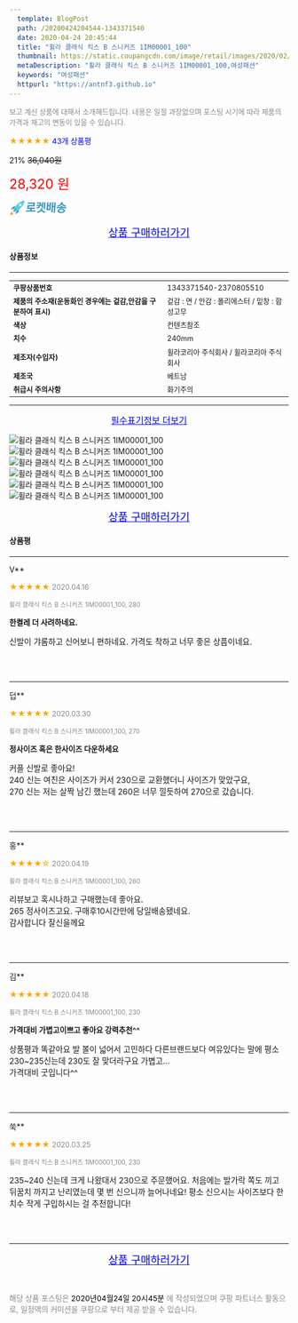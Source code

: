 ```yaml
---
  template: BlogPost
  path: /20200424204544-1343371540
  date: 2020-04-24 20:45:44
  title: "휠라 클래식 킥스 B 스니커즈 1IM00001_100"
  thumbnail: https://static.coupangcdn.com/image/retail/images/2020/02/21/12/1/66c364a5-89d7-440a-8a9a-00c11706baf3.jpg
  metaDescription: "휠라 클래식 킥스 B 스니커즈 1IM00001_100,여성패션"
  keywords: "여성패션"
  httpurl: "https://antnf3.github.io"
---
```

  
<span style="color: #888;font-size:0.8rem">보고 계신 상품에 대해서 소개해드립니다.
내용은 일절 과장없으며 포스팅 시기에 따라 제품의 가격과 재고의 변동이 있을 수 있습니다.</span>
  
<span style="color: orange;">★★★★★</span> <span style="color: blue;font-size: 0.85rem;">43개 상품평</span>

<span style="font-size: 0.9rem">21%</span> <span style="font-size: 0.9rem">~~36,040원~~</span>

<span style="color: red;font-size: 1.5rem;">28,320 원</span>

![로켓배송](/assets/rocket_logo.png)

<p align="center"><a href="http://me2.do/53YxTZb7" style="font-size: 1.2rem; color: blue;">상품 구매하러가기</a></p>

#### 상품정보

---

|                  |                       |
| ---------------- | --------------------- |
| **<span style="font-size:0.8rem;">쿠팡상품번호</span>** | <span style="font-size:0.8rem;">1343371540-2370805510</span> |
| **<span style="font-size:0.8rem;">제품의 주소재(운동화인 경우에는 겉감,안감을 구분하여 표시)</span>**    | <span style="font-size:0.8rem;">겉감 : 면 / 안감 : 폴리에스터 / 밑창 : 합성고무</span>        |
| **<span style="font-size:0.8rem;">색상</span>**    | <span style="font-size:0.8rem;">컨텐츠참조</span>        |
| **<span style="font-size:0.8rem;">치수</span>**    | <span style="font-size:0.8rem;">240mm</span>        |
| **<span style="font-size:0.8rem;">제조자(수입자)</span>**    | <span style="font-size:0.8rem;">휠라코리아 주식회사 / 휠라코리아 주식회사</span>        |
| **<span style="font-size:0.8rem;">제조국</span>**    | <span style="font-size:0.8rem;">베트남</span>        |
| **<span style="font-size:0.8rem;">취급시 주의사항</span>**    | <span style="font-size:0.8rem;">화기주의</span>        |



---

<p align="center"><a href="http://me2.do/53YxTZb7" style="font-size: 1rem; color: blue;">필수표기정보 더보기</a></p>

![휠라 클래식 킥스 B 스니커즈 1IM00001_100](http://thumbnail9.coupangcdn.com/thumbnails/remote/q89/image/retail/images/461768100871398-da088e82-653a-4d8e-9b06-401d1d9711ac.jpg)
![휠라 클래식 킥스 B 스니커즈 1IM00001_100](http://thumbnail10.coupangcdn.com/thumbnails/remote/q89/image/retail/images/2020/02/21/12/8/ca5ebf02-197c-4599-a105-2798678887a7.jpg)
![휠라 클래식 킥스 B 스니커즈 1IM00001_100](http://thumbnail9.coupangcdn.com/thumbnails/remote/q89/image/retail/images/2020/02/21/12/5/53d91a58-9bae-4a8f-a932-fb021312cec5.jpg)
![휠라 클래식 킥스 B 스니커즈 1IM00001_100](http://thumbnail9.coupangcdn.com/thumbnails/remote/q89/image/retail/images/2020/02/21/12/2/9bd1f6de-c188-45ad-af64-12ff32f25ada.jpg)
![휠라 클래식 킥스 B 스니커즈 1IM00001_100](http://thumbnail10.coupangcdn.com/thumbnails/remote/q89/image/retail/images/2020/02/21/12/3/1032d7a6-92fa-4272-8e19-3dc1d575de86.jpg)
![휠라 클래식 킥스 B 스니커즈 1IM00001_100](http://thumbnail9.coupangcdn.com/thumbnails/remote/q89/image/retail/images/2020/02/21/12/9/e77d59dd-f4fe-4974-8d8b-782800542ba7.jpg)

<p align="center"><a href="http://me2.do/53YxTZb7" style="font-size: 1.2rem; color: blue;">상품 구매하러가기</a></p>

#### 상품평
  
---
  
V**
    
<span style="color: orange;">★★★★★</span> <span style="font-size:0.8rem;color: #888;">2020.04.16</span>
    
<span style="color: #888;font-size:0.7rem">휠라 클래식 킥스 B 스니커즈 1IM00001_100, 280</span>
    
<span style="font-size:0.85rem">**한켤레 더 사려하네요.**</span>
    
<span style="font-size: 0.9rem;">신발이 갸롬하고 신어보니 편하네요. 가격도 착하고 너무 좋은 상픔이네요.</span>
    
<br>
<br>

---
  
덥**
    
<span style="color: orange;">★★★★★</span> <span style="font-size:0.8rem;color: #888;">2020.03.30</span>
    
<span style="color: #888;font-size:0.7rem">휠라 클래식 킥스 B 스니커즈 1IM00001_100, 270</span>
    
<span style="font-size:0.85rem">**정사이즈 혹은 한사이즈 다운하세요**</span>
    
<span style="font-size: 0.9rem;">커플 신발로 좋아요!<br/>240 신는 여친은 사이즈가 커서 230으로 교환했더니 사이즈가 맞았구요,<br/>270 신는 저는 살짝 남긴 했는데 260은 너무 낄듯하여 270으로 갔습니다.</span>
    
<br>
<br>

---
  
홍**
    
<span style="color: orange;">★★★★☆</span> <span style="font-size:0.8rem;color: #888;">2020.04.19</span>
    
<span style="color: #888;font-size:0.7rem">휠라 클래식 킥스 B 스니커즈 1IM00001_100, 260</span>
    

    
<span style="font-size: 0.9rem;">리뷰보고 혹시나하고 구매했는데 좋아요.<br/>265 정사이즈고요. 구매후10시간만에 당일배송됐네요.<br/>감사합니다 잘신을께요</span>
    
<br>
<br>

---
  
김**
    
<span style="color: orange;">★★★★★</span> <span style="font-size:0.8rem;color: #888;">2020.04.18</span>
    
<span style="color: #888;font-size:0.7rem">휠라 클래식 킥스 B 스니커즈 1IM00001_100, 230</span>
    
<span style="font-size:0.85rem">**가격대비 가볍고이쁘고 좋아요 강력추천^^**</span>
    
<span style="font-size: 0.9rem;">상품평과 똑같아요 발 볼이 넓어서 고민하다 다른브랜드보다 여유있다는 말에 평소 230~235신는데 230도 잘 맞더라구요 가볍고...<br/>가격대비 굿입니다^^</span>
    
<br>
<br>

---
  
쑥**
    
<span style="color: orange;">★★★★★</span> <span style="font-size:0.8rem;color: #888;">2020.03.25</span>
    
<span style="color: #888;font-size:0.7rem">휠라 클래식 킥스 B 스니커즈 1IM00001_100, 230</span>
    

    
<span style="font-size: 0.9rem;">235~240 신는데 크게 나왔대서 230으로 주문했어요. 처음에는 발가락 쪽도 끼고 뒤꿈치 까지고 난리였는데 몇 번 신으니까 늘어나네요! 평소 신으시는 사이즈보다 한 치수 작게 구입하시는 걸 추천합니다!</span>
    
<br>
<br>


  
---
  
<p align="center"><a href="http://me2.do/53YxTZb7" style="font-size: 1.2rem; color: blue;">상품 구매하러가기</a></p>
  
<br>
  
<span style="font-size: 0.85rem; color: #888;">해당 상품 포스팅은 <span style="color: #000;"> 2020년04월24일 20시45분 </span> 에 작성되었으며 쿠팡 파트너스 활동으로, 일정액의 커미션을 쿠팡으로 부터 제공 받을 수 있습니다.</span>